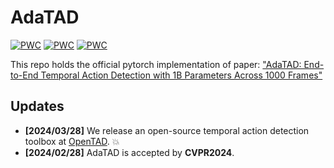 # AdaTAD

[![PWC](https://img.shields.io/endpoint.svg?url=https://paperswithcode.com/badge/end-to-end-temporal-action-detection-with-1b/temporal-action-localization-on-thumos14)](https://paperswithcode.com/sota/temporal-action-localization-on-thumos14?p=end-to-end-temporal-action-detection-with-1b)
[![PWC](https://img.shields.io/endpoint.svg?url=https://paperswithcode.com/badge/end-to-end-temporal-action-detection-with-1b/temporal-action-localization-on-activitynet)](https://paperswithcode.com/sota/temporal-action-localization-on-activitynet?p=end-to-end-temporal-action-detection-with-1b)
[![PWC](https://img.shields.io/endpoint.svg?url=https://paperswithcode.com/badge/end-to-end-temporal-action-detection-with-1b/temporal-action-localization-on-epic-kitchens)](https://paperswithcode.com/sota/temporal-action-localization-on-epic-kitchens?p=end-to-end-temporal-action-detection-with-1b)


This repo holds the official pytorch implementation of paper: ["AdaTAD: End-to-End Temporal Action Detection with 1B Parameters Across 1000 Frames"](https://arxiv.org/abs/2311.17241)

## Updates
- **[2024/03/28]** We release an open-source temporal action detection toolbox at [OpenTAD](https://github.com/sming256/OpenTAD). :boom:
- **[2024/02/28]** AdaTAD is accepted by **CVPR2024**.
